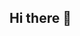 ## Hi there 👋

<!--
![80](https://github.com/user-attachments/assets/0817af68-1e3e-4bb3-a76b-577855c768f5)
**rayane-belkreir/rayane-belkreir** is a ✨ _special_ ✨ repository because its `README.md` (this file) appears on your GitHub profile.

Here are some ideas to get you started:

- 🔭 I’m currently working on ...
- 🌱 I’m currently learning ...
- 👯 I’m looking to collaborate on ...
- 🤔 I’m looking for help with ...
- 💬 Ask me about ...
- 📫 How to reach me: ...
- 😄 Pronouns: ...
- ⚡ Fun fact: ...
-->
